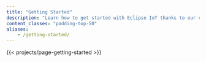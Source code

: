 ```yaml
---
title: "Getting Started"
description: "Learn how to get started with Eclipse IoT thanks to our catalog of online resources."
content_classes: "padding-top-50"
aliases:
    - /getting-started/
---
```


{{< projects/page-getting-started >}}